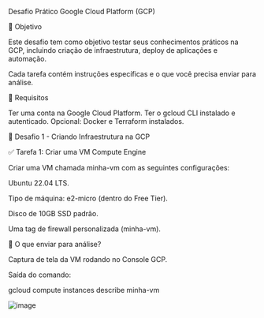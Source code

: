 Desafio Prático Google Cloud Platform (GCP)


📌 Objetivo


Este desafio tem como objetivo testar seus conhecimentos práticos na GCP, incluindo criação de infraestrutura, deploy de aplicações e automação.

Cada tarefa contém instruções específicas e o que você precisa enviar para análise.

📜 Requisitos

Ter uma conta na Google Cloud Platform.
Ter o gcloud CLI instalado e autenticado.
Opcional: Docker e Terraform instalados.


🚀 Desafio 1 - Criando Infraestrutura na GCP

✅ Tarefa 1: Criar uma VM Compute Engine

Criar uma VM chamada minha-vm com as seguintes configurações:

Ubuntu 22.04 LTS.

Tipo de máquina: e2-micro (dentro do Free Tier).

Disco de 10GB SSD padrão.

Uma tag de firewall personalizada (minha-vm).

📩 O que enviar para análise?

Captura de tela da VM rodando no Console GCP.

Saída do comando:

gcloud compute instances describe minha-vm

![image](https://github.com/user-attachments/assets/0fa9737e-1a70-40d9-8f19-c64b8b27d838)
